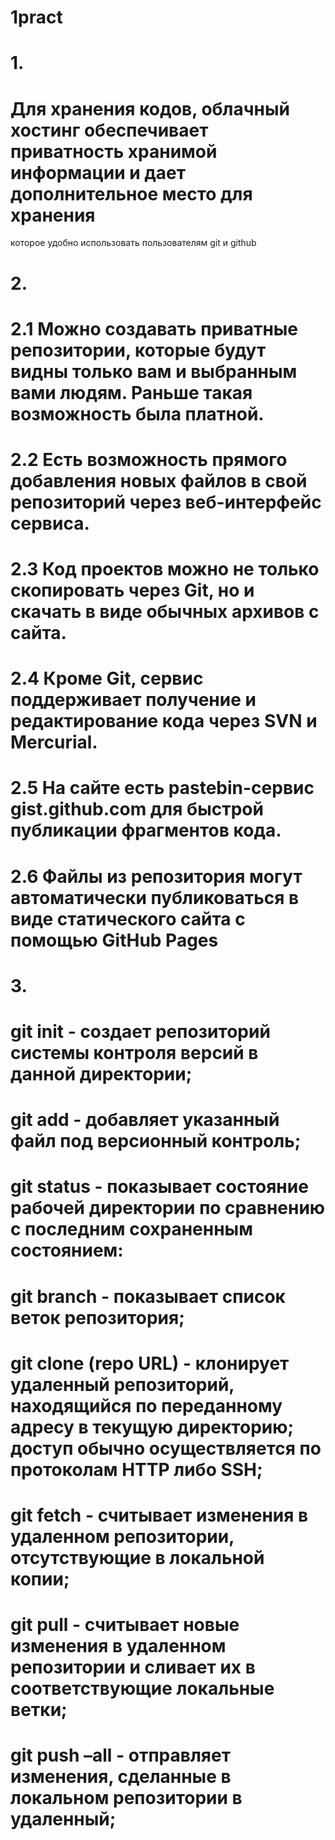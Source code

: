 # 1pract
# 1.
# Для хранения кодов, облачный хостинг обеспечивает приватность хранимой информации и дает дополнительное место для хранения
которое удобно использовать пользователям git и github
# 2.
# 2.1 Можно создавать приватные репозитории, которые будут видны только вам и выбранным вами людям. Раньше такая возможность была платной.
# 2.2 Есть возможность прямого добавления новых файлов в свой репозиторий через веб-интерфейс сервиса.
# 2.3 Код проектов можно не только скопировать через Git, но и скачать в виде обычных архивов с сайта.
# 2.4 Кроме Git, сервис поддерживает получение и редактирование кода через SVN и Mercurial.
# 2.5 На сайте есть pastebin-сервис gist.github.com для быстрой публикации фрагментов кода.
# 2.6 Файлы из репозитория могут автоматически публиковаться в виде статического сайта с помощью GitHub Pages
# 3.
# git init - создает репозиторий системы контроля версий в данной директории;
# git add - добавляет указанный файл под версионный контроль;
# git status - показывает состояние рабочей директории по сравнению с последним сохраненным состоянием:
# git branch - показывает список веток репозитория;
# git clone (repo URL) - клонирует удаленный репозиторий, находящийся по переданному адресу в текущую директорию; доступ обычно осуществляется по протоколам HTTP либо SSH;
# git fetch - считывает изменения в удаленном репозитории, отсутствующие в локальной копии;
# git pull - считывает новые изменения в удаленном репозитории и сливает их в соответствующие локальные ветки;
# git push –all - отправляет изменения, сделанные в локальном репозитории в удаленный;
